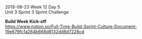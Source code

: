 2019-08-23 Week 12 Day 5   
Unit 3 Sprint 3 Sprint Challenge   

**Build Week Kick-off**  
https://www.notion.so/Full-Time-Build-Sprint-Culture-Document-19e679fc1a284b668d8132dd8d7228cd
